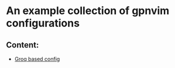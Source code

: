 # An example collection of gpnvim configurations

## Content:

- [Groq based config](./groq_gp_config.lua)
